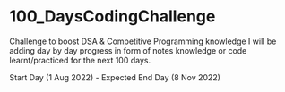 # 100_DaysCodingChallenge

Challenge to boost DSA &amp; Competitive Programming knowledge
I will be adding day by day progress in form of notes knowledge or code learnt/practiced for the next 100 days.

Start Day (1 Aug 2022) - Expected End Day (8 Nov 2022)

